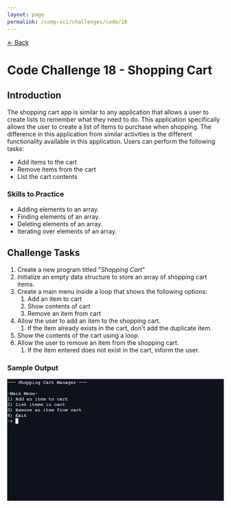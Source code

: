 ```yaml
---
layout: page
permalink: /comp-sci/challenges/code/18
---
```


[← Back](../)

# Code Challenge 18 - Shopping Cart

## Introduction

The shopping cart app is similar to any application that allows a user to create lists to remember what they need to do. This application specifically allows the user to create a list of items to purchase when shopping. The difference in this application from similar activities is the different functionality available in this application. Users can perform the following tasks:

- Add items to the cart
- Remove items from the cart
- List the cart contents

### Skills to Practice

- Adding elements to an array.
- Finding elements of an array.
- Deleting elements of an array.
- Iterating over elements of an array.

## Challenge Tasks
1. Create a new program titled "*Shopping Cart*"
2. Initialize an empty data structure to store an array of shopping cart items.
3. Create a main menu inside a loop that shows the following options:
    1. Add an item to cart
    2. Show contents of cart
    3. Remove an item from cart
4. Allow the user to add an item to the shopping cart.
    1. If the item already exists in the cart, don't add the duplicate item.
5. Show the contents of the cart using a loop.
6. Allow the user to remove an item from the shopping cart.
    1. If the item entered does not exist in the cart, inform the user.


### Sample Output

<img src="/assets/img/challenges/challenge-18-shopping-cart.gif" alt="sample output" title="sample output">

